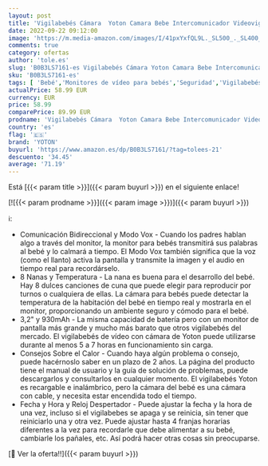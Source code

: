```yaml
---
layout: post
title: 'Vigilabebés Cámara  Yoton Camara Bebe Intercomunicador Videovigilancia Bebe con Pantalla LCD de 3.2"  930mAh  Visión Nocturna  Despertador  Comunicación Bidireccional  Recargable'
date: 2022-09-22 09:12:00
image: 'https://m.media-amazon.com/images/I/41pxYxfQL9L._SL500_._SL400_.jpg'
comments: true
category: ofertas
author: 'tole.es'
slug: 'B0B3LS7161-es Vigilabebés Cámara Yoton Camara Bebe Intercomunicador...'
sku: 'B0B3LS7161-es'
tags: [ 'Bebé','Monitores de vídeo para bebés','Seguridad','Vigilabebés','bebe','vigilabebés','yoton','🇪🇸', ]
actualPrice: 58.99 EUR
currency: EUR
price: 58.99
comparePrice: 89.99 EUR
prodname: 'Vigilabebés Cámara  Yoton Camara Bebe Intercomunicador Videovigilancia Bebe con Pantalla LCD de 3.2"  930mAh  Visión Nocturna  Despertador  Comunicación Bidireccional  Recargable'
country: 'es'
flag: '🇪🇸'
brand: 'YOTON'
buyurl: 'https://www.amazon.es/dp/B0B3LS7161/?tag=tolees-21'
descuento: '34.45'
average: '71.19'
---
```


Está [{{< param title >}}]({{< param buyurl >}}) en el siguiente enlace!

[![{{< param prodname >}}]({{< param image >}})]({{< param buyurl >}})

ℹ️:

- Comunicación Bidireccional y Modo Vox - Cuando los padres hablan algo a través del monitor, la monitor para bebés transmitirá sus palabras al bebé y lo calmará a tiempo. El Modo Vox también significa que la voz (como el llanto) activa la pantalla y transmite la imagen y el audio en tiempo real para recordárselo.
- 8 Nanas y Temperatura - La nana es buena para el desarrollo del bebé. Hay 8 dulces canciones de cuna que puede elegir para reproducir por turnos o cualquiera de ellas. La cámara para bebés puede detectar la temperatura de la habitación del bebé en tiempo real y mostrarla en el monitor, proporcionando un ambiente seguro y cómodo para el bebé.
- 3,2" y 930mAh - La misma capacidad de batería pero con un monitor de pantalla más grande y mucho más barato que otros vigilabebés del mercado. El vigilabebés de vídeo con cámara de Yoton puede utilizarse durante al menos 5 a 7 horas en funcionamiento sin carga.
- Consejos Sobre el Calor - Cuando haya algún problema o consejo, puede hacérnoslo saber en un plazo de 2 años. La página del producto tiene el manual de usuario y la guía de solución de problemas, puede descargarlos y consultarlos en cualquier momento. El vigilabebés Yoton es recargable e inalámbrico, pero la cámara del bebé es una cámara con cable, y necesita estar encendida todo el tiempo.
- Fecha y Hora y Reloj Despertador - Puede ajustar la fecha y la hora de una vez, incluso si el vigilabebes se apaga y se reinicia, sin tener que reiniciarlo una y otra vez. Puede ajustar hasta 4 franjas horarias diferentes a la vez para recordarle que debe alimentar a su bebé, cambiarle los pañales, etc. Así podrá hacer otras cosas sin preocuparse.

[🛒 Ver la oferta!!]({{< param buyurl >}})

